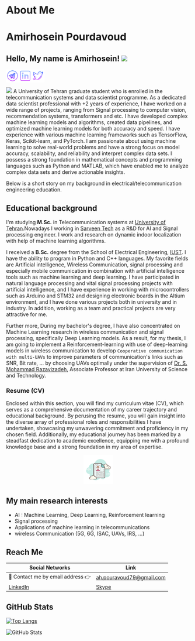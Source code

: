 # About Me
# Amirhosein Pourdavoud

## Hello, My name is Amirhosein! <img src="https://media.giphy.com/media/hvRJCLFzcasrR4ia7z/giphy.gif" width="25px">

<a href="https://www.t.me/amirhosein_prdv">
  <img align="left" alt="Amirhosein's Telegram" width="35px" src="imgs/icons8-telegram.svg" />
</a>
<a href="https://twitter.com/Amirhosein_prdv">
  <img align="center" alt="Amirhosein Pourdavoud | Twitter" width="35px" src="imgs/icons8-twitter.svg" />
</a>
<a href="https://www.linkedin.com/in/amirhosein-prdv">
  <img align="left" alt="Amirhosein's LinkedIn" width="35px" src="imgs/icons8-linkedin.svg" />
</a>

![](https://visitor-badge-reloaded.herokuapp.com/badge?page_id=amirhosein-prdv.amirhosein-prdv)
A University of Tehran graduate student who is enrolled in the telecommunication systems and data scientist programme. As a dedicated data scientist professional with +2 years of experience, I have worked on a wide range of projects, ranging from Signal processing to computer vision, recommendation systems, transformers and etc. I have developed complex machine learning models and algorithms, created data pipelines, and optimized machine learning models for both accuracy and speed. I have experience with various machine learning frameworks such as TensorFlow, Keras, Scikit-learn, and PyTorch. I am passionate about using machine learning to solve real-world problems and have a strong focus on model accuracy, scalability, and reliability and interpret complex data sets. I possess a strong foundation in mathematical concepts and programming languages such as Python and MATLAB, which have enabled me to analyze complex data sets and derive actionable insights.

Below is a short story on my background in electrical/telecommunication engineering education.

## Educational background
I'm studying **M.Sc.** in Telecommunication systems at [University of Tehran](https://ece.ut.ac.ir/en/ece).Nowadays I working in [Sarveen Tech](https://sarveentech.ir) as a R&D for AI and Signal processing engineer. I work and research on dynamic indoor localization with help of machine learning algorithms.

I received a **B.Sc.** degree from the School of Electrical Engineering, [IUST](http://www.iust.ac.ir/en). 
I have the ability to program in Python and C++ languages. My favorite fields are Artificial intelligence, Wireless Communication, signal processing and especially mobile communication in combination with artificial intelligence tools such as machine learning and deep learning. I have participated in natural language processing and vital signal processing projects with artificial intelligence, and I have experience in working with microcontrollers such as Arduino and STM32 and designing electronic boards in the Altium environment, and I have done various projects both in university and in industry. In addition, working as a team and practical projects are very attractive for me.

Further more, During my bachelor's degree, I have also concentrated on Machine Learning research in wireless communication and signal processing, specifically Deep Learning models. As a result, for my thesis, I am going to implement a Reinforcement-learning with use of deep-learning models in wireless communication to develop `Cooperative communication with multi-UAVs` to improve parameters of communication's links such as SNR, Bit rate, ... by choosing UAVs optimally under the supervision of [Dr. S. Mohammad Razavizadeh](https://scholar.google.nl/citations?hl=en&user=jtR2cGMAAAAJ), Associate Professor at Iran University of Science and Technology.

### Resume (CV)
Enclosed within this section, you will find my curriculum vitae (CV), which serves as a comprehensive documentation of my career trajectory and educational background. By perusing the resume, you will gain insight into the diverse array of professional roles and responsibilities I have undertaken, showcasing my unwavering commitment and proficiency in my chosen field. Additionally, my educational journey has been marked by a steadfast dedication to academic excellence, equipping me with a profound knowledge base and a strong foundation in my area of expertise.
<div align="center">
  <img alt="Amirhosein's CV" width="80px" src="imgs/icons8-resume-100.png" />
</div>

## My main research interests
- AI : Machine Learning, Deep Learning, Reinforcement learning
- Signal processing
- Applications of machine learning in telecommunications
- wireless Communication (5G, 6G, ISAC, UAVs, IRS, ...)


## Reach Me

| Social Networks  |   Link          |
|-----------|--------------------|
| 📧 Contact me by email address 👉 | ah.pouravoud79@gmail.com |
|  [LinkedIn](https://www.linkedin.com/in/amirhosein-pourdavoud-761873105/)  | [Skype](https://join.skype.com/invite/FNbzKDam4yMu)  |

## GitHub Stats

[![Top Langs](https://github-readme-stats.vercel.app/api/top-langs/?username=amirhosein-prdv&layout=compact)](https://github.com/anuraghazra/github-readme-stats)

<p><img src="https://github-readme-stats.vercel.app/api?username=amirhosein-prdv&amp;show_icons=true" alt="GitHub Stats"></p>
